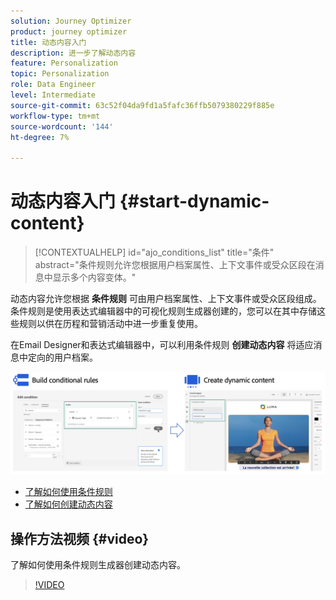 ```yaml
---
solution: Journey Optimizer
product: journey optimizer
title: 动态内容入门
description: 进一步了解动态内容
feature: Personalization
topic: Personalization
role: Data Engineer
level: Intermediate
source-git-commit: 63c52f04da9fd1a5fafc36ffb5079380229f885e
workflow-type: tm+mt
source-wordcount: '144'
ht-degree: 7%

---
```



# 动态内容入门 {#start-dynamic-content}

>[!CONTEXTUALHELP]
>id="ajo_conditions_list"
>title="条件"
>abstract="条件规则允许您根据用户档案属性、上下文事件或受众区段在消息中显示多个内容变体。"

动态内容允许您根据 **条件规则** 可由用户档案属性、上下文事件或受众区段组成。 条件规则是使用表达式编辑器中的可视化规则生成器创建的，您可以在其中存储这些规则以供在历程和营销活动中进一步重复使用。

在Email Designer和表达式编辑器中，可以利用条件规则 **创建动态内容** 将适应消息中定向的用户档案。

![](assets/conditions-overview.png)

* [了解如何使用条件规则](create-conditions.md)
* [了解如何创建动态内容](dynamic-content.md)

## 操作方法视频 {#video}

了解如何使用条件规则生成器创建动态内容。

>[!VIDEO](https://video.tv.adobe.com/v/3409815?quality=12)
